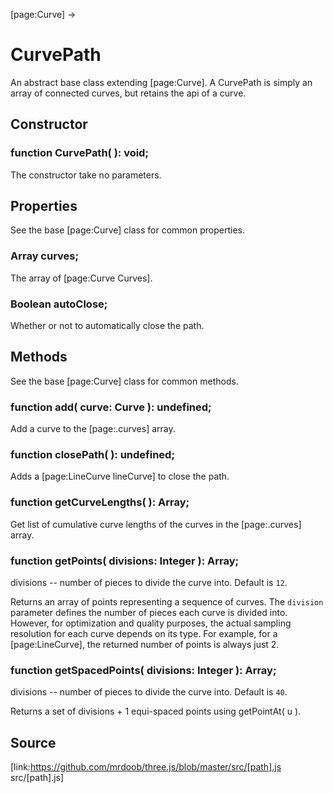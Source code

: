 [page:Curve] →

# CurvePath

An abstract base class extending [page:Curve]. A CurvePath is simply an array
of connected curves, but retains the api of a curve.

## Constructor

###  function CurvePath( ): void;

The constructor take no parameters.

## Properties

See the base [page:Curve] class for common properties.

###  Array curves;

The array of [page:Curve Curves].

###  Boolean autoClose;

Whether or not to automatically close the path.

## Methods

See the base [page:Curve] class for common methods.

###  function add( curve: Curve ): undefined;

Add a curve to the [page:.curves] array.

###  function closePath( ): undefined;

Adds a [page:LineCurve lineCurve] to close the path.

###  function getCurveLengths( ): Array;

Get list of cumulative curve lengths of the curves in the [page:.curves]
array.

###  function getPoints( divisions: Integer ): Array;

divisions -- number of pieces to divide the curve into. Default is `12`.  
  
Returns an array of points representing a sequence of curves. The `division`
parameter defines the number of pieces each curve is divided into. However,
for optimization and quality purposes, the actual sampling resolution for each
curve depends on its type. For example, for a [page:LineCurve], the returned
number of points is always just 2.

###  function getSpacedPoints( divisions: Integer ): Array;

divisions -- number of pieces to divide the curve into. Default is `40`.  
  
Returns a set of divisions + 1 equi-spaced points using getPointAt( u ).

## Source

[link:https://github.com/mrdoob/three.js/blob/master/src/[path].js
src/[path].js]


